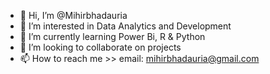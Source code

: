 - 👋 Hi, I’m @Mihirbhadauria
- 👀 I’m interested in Data Analytics and Development
- 🌱 I’m currently learning Power Bi, R & Python
- 💞️ I’m looking to collaborate on projects
- 📫 How to reach me >> email: mihirbhadauria@gmail.com

